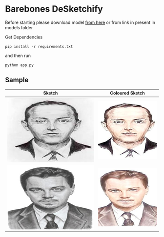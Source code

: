 # Barebones DeSketchify

Before starting please download model [from here](https://drive.google.com/file/d/1c-X9D_wwYX7eitxHQsHwTWi-ZvN9FLID/view?usp=sharing) or from link in present in models folder

Get Dependencies 
```
pip install -r requirements.txt
```
and then run 
```
python app.py
```
## Sample

| Sketch             |  Coloured Sketch |
:-------------------------:|:-------------------------:
![](static/images/uploads/images.jpeg)  |  ![](static/images/output/1623485321.4185681_generated_image.jpg)
![](static/images/uploads/jose-maria-martinez-dicaprio.jpg)  |  ![](static/images/output/1623485321.713746_generated_image.jpg)
